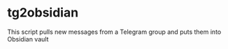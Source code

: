 # tg2obsidian
This script pulls new messages from a Telegram group and puts them into Obsidian vault
